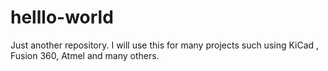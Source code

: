 # helllo-world
Just another repository. I will use this for many projects such using KiCad , Fusion 360, Atmel and many others.
